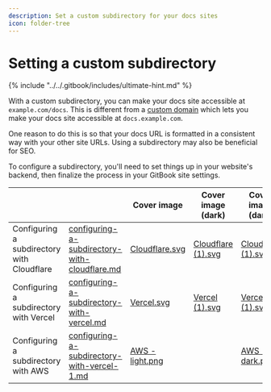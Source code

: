 ```yaml
---
description: Set a custom subdirectory for your docs sites
icon: folder-tree
---
```


# Setting a custom subdirectory

{% include "../../.gitbook/includes/ultimate-hint.md" %}

With a custom subdirectory, you can make your docs site accessible at `example.com/docs`. This is different from a [custom domain](../custom-domain.md) which lets you make your docs site accessible at `docs.example.com`.&#x20;

One reason to do this is so that your docs URL is formatted in a consistent way with your other site URLs. Using a subdirectory may also be beneficial for SEO.

To configure a subdirectory, you'll need to set things up in your website's backend, then finalize the process in your GitBook site settings.

<table data-card-size="large" data-view="cards"><thead><tr><th></th><th data-hidden data-card-target data-type="content-ref"></th><th data-hidden data-card-cover data-type="image">Cover image</th><th data-hidden data-type="image">Cover image (dark)</th><th data-hidden data-card-cover-dark data-type="image">Cover image (dark)</th></tr></thead><tbody><tr><td>Configuring a subdirectory with Cloudflare</td><td><a href="configuring-a-subdirectory-with-cloudflare.md">configuring-a-subdirectory-with-cloudflare.md</a></td><td><a href="../../.gitbook/assets/Cloudflare.svg">Cloudflare.svg</a></td><td><a href="../../.gitbook/assets/Cloudflare (1).svg">Cloudflare (1).svg</a></td><td><a href="../../.gitbook/assets/Cloudflare (1).svg">Cloudflare (1).svg</a></td></tr><tr><td>Configuring a subdirectory with Vercel</td><td><a href="configuring-a-subdirectory-with-vercel.md">configuring-a-subdirectory-with-vercel.md</a></td><td><a href="../../.gitbook/assets/Vercel.svg">Vercel.svg</a></td><td><a href="../../.gitbook/assets/Vercel (1).svg">Vercel (1).svg</a></td><td><a href="../../.gitbook/assets/Vercel (1).svg">Vercel (1).svg</a></td></tr><tr><td>Configuring a subdirectory with AWS</td><td><a href="configuring-a-subdirectory-with-vercel-1.md">configuring-a-subdirectory-with-vercel-1.md</a></td><td><a href="../../.gitbook/assets/AWS - light.png">AWS - light.png</a></td><td></td><td><a href="../../.gitbook/assets/AWS - dark.png">AWS - dark.png</a></td></tr></tbody></table>

